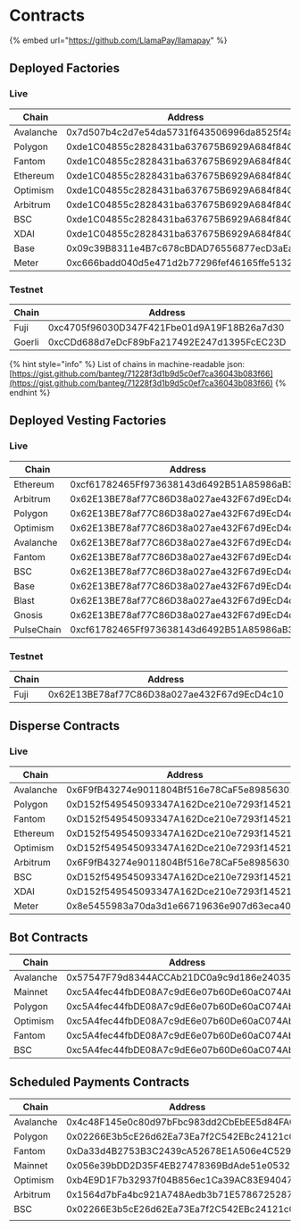 # Contracts

{% embed url="https://github.com/LlamaPay/llamapay" %}

## Deployed Factories

### Live

| Chain     | Address                                    |
| --------- | ------------------------------------------ |
| Avalanche | 0x7d507b4c2d7e54da5731f643506996da8525f4a3 |
| Polygon   | 0xde1C04855c2828431ba637675B6929A684f84C7F |
| Fantom    | 0xde1C04855c2828431ba637675B6929A684f84C7F |
| Ethereum  | 0xde1C04855c2828431ba637675B6929A684f84C7F |
| Optimism  | 0xde1C04855c2828431ba637675B6929A684f84C7F |
| Arbitrum  | 0xde1C04855c2828431ba637675B6929A684f84C7F |
| BSC       | 0xde1C04855c2828431ba637675B6929A684f84C7F |
| XDAI      | 0xde1C04855c2828431ba637675B6929A684f84C7F |
| Base      | 0x09c39B8311e4B7c678cBDAD76556877ecD3aEa07 |
| Meter     | 0xc666badd040d5e471d2b77296fef46165ffe5132 |

### Testnet

| Chain  | Address                                    |
| ------ | ------------------------------------------ |
| Fuji   | 0xc4705f96030D347F421Fbe01d9A19F18B26a7d30 |
| Goerli | 0xcCDd688d7eDcF89bFa217492E247d1395FcEC23D |

{% hint style="info" %}
List of chains in machine-readable json: [https://gist.github.com/banteg/71228f3d1b9d5c0ef7ca36043b083f66](https://gist.github.com/banteg/71228f3d1b9d5c0ef7ca36043b083f66)
{% endhint %}

## Deployed Vesting Factories

### Live

| Chain      | Address                                    |
| ---------- | ------------------------------------------ |
| Ethereum   | 0xcf61782465Ff973638143d6492B51A85986aB347 |
| Arbitrum   | 0x62E13BE78af77C86D38a027ae432F67d9EcD4c10 |
| Polygon    | 0x62E13BE78af77C86D38a027ae432F67d9EcD4c10 |
| Optimism   | 0x62E13BE78af77C86D38a027ae432F67d9EcD4c10 |
| Avalanche  | 0x62E13BE78af77C86D38a027ae432F67d9EcD4c10 |
| Fantom     | 0x62E13BE78af77C86D38a027ae432F67d9EcD4c10 |
| BSC        | 0x62E13BE78af77C86D38a027ae432F67d9EcD4c10 |
| Base       | 0x62E13BE78af77C86D38a027ae432F67d9EcD4c10 |
| Blast      | 0x62E13BE78af77C86D38a027ae432F67d9EcD4c10 |
| Gnosis     | 0x62E13BE78af77C86D38a027ae432F67d9EcD4c10 |
| PulseChain | 0xcf61782465Ff973638143d6492B51A85986aB347 |



### Testnet

| Chain | Address                                    |
| ----- | ------------------------------------------ |
| Fuji  | 0x62E13BE78af77C86D38a027ae432F67d9EcD4c10 |

## Disperse Contracts

### Live

| Chain     | Address                                    |
| --------- | ------------------------------------------ |
| Avalanche | 0x6F9fB43274e9011804Bf516e78CaF5e89856301A |
| Polygon   | 0xD152f549545093347A162Dce210e7293f1452150 |
| Fantom    | 0xD152f549545093347A162Dce210e7293f1452150 |
| Ethereum  | 0xD152f549545093347A162Dce210e7293f1452150 |
| Optimism  | 0xD152f549545093347A162Dce210e7293f1452150 |
| Arbitrum  | 0x6F9fB43274e9011804Bf516e78CaF5e89856301A |
| BSC       | 0xD152f549545093347A162Dce210e7293f1452150 |
| XDAI      | 0xD152f549545093347A162Dce210e7293f1452150 |
| Meter     | 0x8e5455983a70da3d1e66719636e907d63eca40b7 |

## Bot Contracts

| Chain     | Address                                    |
| --------- | ------------------------------------------ |
| Avalanche | 0x57547F79d8344ACCAb21DC0a9c9d186e240353d7 |
| Mainnet   | 0xc5A4fec44fbDE08A7c9dE6e07b60De60aC074Ab9 |
| Polygon   | 0xc5A4fec44fbDE08A7c9dE6e07b60De60aC074Ab9 |
| Optimism  | 0xc5A4fec44fbDE08A7c9dE6e07b60De60aC074Ab9 |
| Fantom    | 0xc5A4fec44fbDE08A7c9dE6e07b60De60aC074Ab9 |
| BSC       | 0xc5A4fec44fbDE08A7c9dE6e07b60De60aC074Ab9 |

## Scheduled Payments Contracts&#x20;

| Chain     | Address                                    |
| --------- | ------------------------------------------ |
| Avalanche | 0x4c48F145e0c80d97bFbc983dd2CbEbEE5d84FA0c |
| Polygon   | 0x02266E3b5cE26d62Ea73Ea7f2C542EBc24121c01 |
| Fantom    | 0xDa33d4B2753B3C2439cA52678E1A506e4C5294d1 |
| Mainnet   | 0x056e39bDD2D35F4EB27478369BdAde51e0532b72 |
| Optimism  | 0xb4E9D1F7b32937f04B856ec1Ca39AC83E9404779 |
| Arbitrum  | 0x1564d7bFa4bc921A748Aedb3b71E578672528734 |
| BSC       | 0x02266E3b5cE26d62Ea73Ea7f2C542EBc24121c01 |
|           |                                            |
